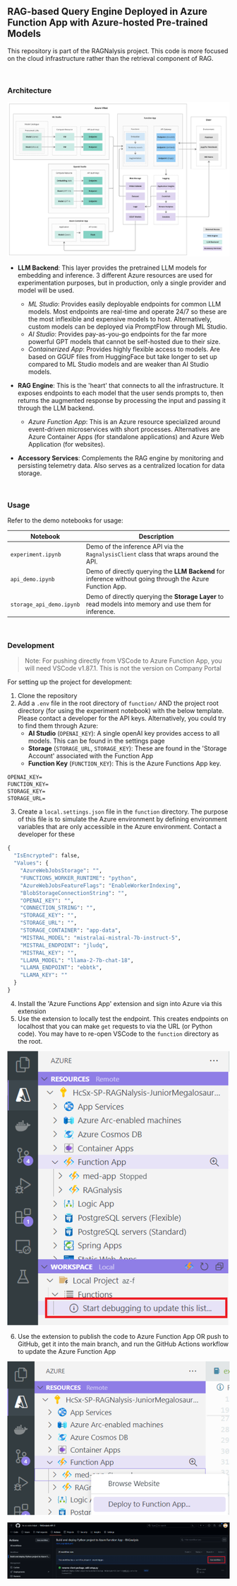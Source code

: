 ## RAG-based Query Engine Deployed in Azure Function App with Azure-hosted Pre-trained Models

This repository is part of the RAGNalysis project. This code is more focused on the cloud infrastructure rather than the retrieval component of RAG.

<br>

### Architecture

![Architecture](docs/arch.jpg)

* **LLM Backend**: This layer provides the pretrained LLM models for embedding and inference. 3 different Azure resources are used for experimentation purposes, but in production, only a single provider and model will be used.
    * _ML Studio_: Provides easily deployable endpoints for common LLM models. Most endpoints are real-time and operate 24/7 so these are the most inflexible and expensive models to host. Alternatively, custom models can be deployed via PromptFlow through ML Studio.
    * _AI Studio_: Provides pay-as-you-go endpoints for the far more powerful GPT models that cannot be self-hosted due to their size.
    * _Containerized App_: Provides highly flexible access to models. Are based on GGUF files from HuggingFace but take longer to set up compared to ML Studio models and are weaker than AI Studio models.

* **RAG Engine**: This is the 'heart' that connects to all the infrastructure. It exposes endpoints to each model that the user sends prompts to, then returns the augmented response by processing the input and passing it through the LLM backend. 
    * _Azure Function App_: This is an Azure resource specialized around event-driven microservices with short processes. Alternatives are Azure Container Apps (for standalone applications) and Azure Web Application (for websites).

* **Accessory Services**: Complements the RAG engine by monitoring and persisting telemetry data. Also serves as a centralized location for data storage. 


<br>

### Usage

Refer to the demo notebooks for usage:

| Notebook | Description |
| -------- | ----------- |
| `experiment.ipynb` | Demo of the inference API via the `RagnalysisClient` class that wraps around the API. |
| `api_demo.ipynb` | Demo of directly querying the **LLM Backend** for inference without going through the Azure Function App. | 
| `storage_api_demo.ipynb` | Demo of directly querying the **Storage Layer** to read models into memory and use them for inference. |

<br>

### Development

> Note: For pushing directly from VSCode to Azure Function App, you will need VSCode v1.87.1. This is not the version on Company Portal 

For setting up the project for development:

1. Clone the repository
2. Add a `.env` file in the root directory of `function/` AND the project root directory (for using the experiment notebook) with the below template. Please contact a developer for the API keys. Alternatively, you could try to find them through Azure:
    * **AI Studio** (`OPENAI_KEY`): A single openAI key provides access to all models. This can be found in the settings page
    * **Storage** (`STORAGE_URL`, `STORAGE_KEY`): These are found in the 'Storage Account' associated with the Function App
    * **Function Key** (`FUNCTION_KEY`): This is the Azure Functions App key.

```
OPENAI_KEY=
FUNCTION_KEY=
STORAGE_KEY=
STORAGE_URL=
```

3. Create a `local.settings.json` file in the `function` directory. The purpose of this file is to simulate the Azure environment by defining environment variables that are only accessible in the Azure environment. Contact a developer for these 

```py
{
  "IsEncrypted": false,
  "Values": {
    "AzureWebJobsStorage": "",
    "FUNCTIONS_WORKER_RUNTIME": "python",
    "AzureWebJobsFeatureFlags": "EnableWorkerIndexing",
    "BlobStorageConnectionString": "",
    "OPENAI_KEY": "",
    "CONNECTION_STRING": "",
    "STORAGE_KEY": "",
    "STORAGE_URL": "",
    "STORAGE_CONTAINER": "app-data",
    "MISTRAL_MODEL": "mistralai-mistral-7b-instruct-5",
    "MISTRAL_ENDPOINT": "jludq",
    "MISTRAL_KEY": "",
    "LLAMA_MODEL": "llama-2-7b-chat-18",
    "LLAMA_ENDPOINT": "ebbtk",
    "LLAMA_KEY": ""
  }
}
```

4. Install the 'Azure Functions App' extension and sign into Azure via this extension
5. Use the extension to locally test the endpoint. This creates endpoints on localhost that you can make `get` requests to via the URL (or Python code). You may have to re-open VSCode to the `function` directory as the root.

![Extension](docs/extension.png)

6. Use the extension to publish the code to Azure Function App OR push to GitHub, get it into the main branch, and run the GitHub Actions workflow to update the Azure Function App

![Deployment](docs/deploy.png)

![GitHub Actions](docs/actions.png)
